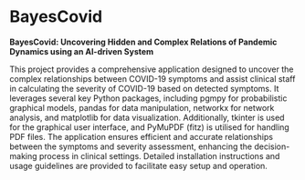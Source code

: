 # BayesCovid
**BayesCovid: Uncovering Hidden and Complex Relations of Pandemic Dynamics using an AI-driven System**

This project provides a comprehensive application designed to uncover the complex relationships between COVID-19 symptoms and assist clinical staff in calculating the severity of COVID-19 based on detected symptoms. It leverages several key Python packages, including pgmpy for probabilistic graphical models, pandas for data manipulation, networkx for network analysis, and matplotlib for data visualization. Additionally, tkinter is used for the graphical user interface, and PyMuPDF (fitz) is utilised for handling PDF files. The application ensures efficient and accurate relationships between the symptoms and severity assessment, enhancing the decision-making process in clinical settings. Detailed installation instructions and usage guidelines are provided to facilitate easy setup and operation.
